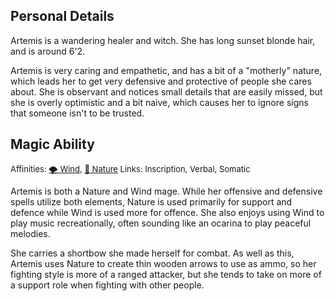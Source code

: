 ## Personal Details
Artemis is a wandering healer and witch. She has long sunset blonde hair, and is around 6'2. 

Artemis is very caring and empathetic, and has a bit of a "motherly" nature, which leads her to get very defensive and protective of people she cares about. She is observant and notices small details that are easily missed, but she is overly optimistic and a bit naive, which causes her to ignore signs that someone isn't to be trusted.
## Magic Ability
<font size=2>Affinities: [🌪 Wind](<../../Magic/Elements/🌪 Wind.md>), [🌿 Nature](<../../Magic/Elements/🌿 Nature.md>)  </font>
<font size=2>Links: Inscription, Verbal, Somatic  </font>

Artemis is both a Nature and Wind mage. While her offensive and defensive spells utilize both elements, Nature is used primarily for support and defence while Wind is used more for offence. She also enjoys using Wind to play music recreationally, often sounding like an ocarina to play peaceful melodies.

She carries a shortbow she made herself for combat. As well as this, Artemis uses Nature to create thin wooden arrows to use as ammo, so her fighting style is more of a ranged attacker, but she tends to take on more of a support role when fighting with other people.

